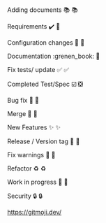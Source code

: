 
Adding documents		:books:				📚️

Requirements			:heavy_check_mark:		📝

Configuration changes		:wrench:			🔧️

Documentation 			:grenen_book:			📗️

Fix tests/ update		:white_check_mark:		✅

Completed Test/Spec		:ballot_box_with_check:		❎️

Bug fix				:bug:				🐛️

Merge 				:twisted_rightwards_arrows:	🔀

New Features			:sparkles:			✨

Release / Version tag		:bookmark:			🔖

Fix warnings			:rotating_light:		🚨

Refactor			:recycle:			♻️

Work in progress		:construction:			🚧

Security			:lock:				🔒️


https://gitmoji.dev/
